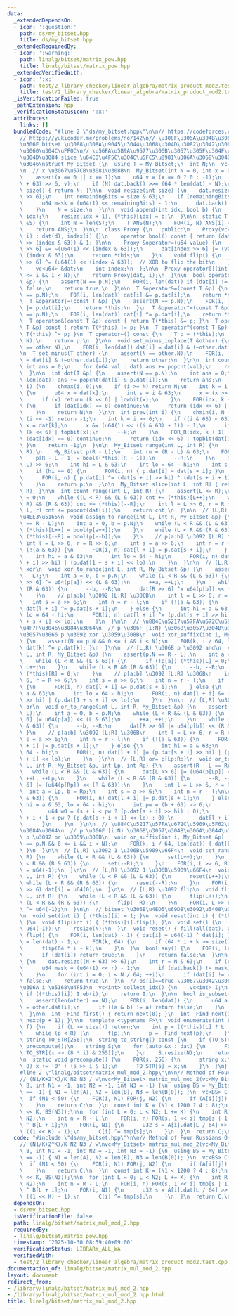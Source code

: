 ```yaml
---
data:
  _extendedDependsOn:
  - icon: ':question:'
    path: ds/my_bitset.hpp
    title: ds/my_bitset.hpp
  _extendedRequiredBy:
  - icon: ':warning:'
    path: linalg/bitset/matrix_pow.hpp
    title: linalg/bitset/matrix_pow.hpp
  _extendedVerifiedWith:
  - icon: ':x:'
    path: test/2_library_checker/linear_algebra/matrix_product_mod2.test.cpp
    title: test/2_library_checker/linear_algebra/matrix_product_mod2.test.cpp
  _isVerificationFailed: true
  _pathExtension: hpp
  _verificationStatusIcon: ':x:'
  attributes:
    links: []
  bundledCode: "#line 2 \"ds/my_bitset.hpp\"\n\n// https://codeforces.com/contest/914/problem/F\n\
    // https://yukicoder.me/problems/no/142\n// \u308F\u305A\u304B\u306B\u666E\u901A\
    \u306E bitset \u3088\u308A\u9045\u3044\u3068\u304D\u3082\u3042\u308B\u3088\u3046\
    \u3060\u304C\uFF0C\n// \u56FA\u5B9A\u9577\u306B\u3057\u305F\u304F\u306A\u3044\u3068\
    \u304D\u3084 slice \u64CD\u4F5C\u304C\u5FC5\u8981\u306A\u3068\u304D\u306B\u4F7F\
    \u3046\nstruct My_Bitset {\n  using T = My_Bitset;\n  int N;\n  vc<u64> dat;\n\
    \n  // x \u3067\u57CB\u3081\u308B\n  My_Bitset(int N = 0, int x = 0) : N(N) {\n\
    \    assert(x == 0 || x == 1);\n    u64 v = (x == 0 ? 0 : -1);\n    dat.assign((N\
    \ + 63) >> 6, v);\n    if (N) dat.back() >>= (64 * len(dat) - N);\n  }\n\n  int\
    \ size() { return N; }\n\n  void resize(int size) {\n    dat.resize((size + 63)\
    \ >> 6);\n    int remainingBits = size & 63;\n    if (remainingBits != 0) {\n\
    \      u64 mask = (u64(1) << remainingBits) - 1;\n      dat.back() &= mask;\n\
    \    }\n    N = size;\n  }\n\n  void append(int idx, bool b) {\n    assert(N ==\
    \ idx);\n    resize(idx + 1), (*this)[idx] = b;\n  }\n\n  static T from_string(string\
    \ &S) {\n    int N = len(S);\n    T ANS(N);\n    FOR(i, N) ANS[i] = (S[i] == '1');\n\
    \    return ANS;\n  }\n\n  class Proxy {\n   public:\n    Proxy(vc<u64> &d, int\
    \ i) : dat(d), index(i) {}\n    operator bool() const { return (dat[index >> 6]\
    \ >> (index & 63)) & 1; }\n\n    Proxy &operator=(u64 value) {\n      dat[index\
    \ >> 6] &= ~(u64(1) << (index & 63));\n      dat[index >> 6] |= (value & 1) <<\
    \ (index & 63);\n      return *this;\n    }\n    void flip() {\n      dat[index\
    \ >> 6] ^= (u64(1) << (index & 63));  // XOR to flip the bit\n    }\n\n   private:\n\
    \    vc<u64> &dat;\n    int index;\n  };\n\n  Proxy operator[](int i) {\n    assert(0\
    \ <= i && i < N);\n    return Proxy(dat, i);\n  }\n\n  bool operator==(const T\
    \ &p) {\n    assert(N == p.N);\n    FOR(i, len(dat)) if (dat[i] != p.dat[i]) return\
    \ false;\n    return true;\n  }\n\n  T &operator&=(const T &p) {\n    assert(N\
    \ == p.N);\n    FOR(i, len(dat)) dat[i] &= p.dat[i];\n    return *this;\n  }\n\
    \  T &operator|=(const T &p) {\n    assert(N == p.N);\n    FOR(i, len(dat)) dat[i]\
    \ |= p.dat[i];\n    return *this;\n  }\n  T &operator^=(const T &p) {\n    assert(N\
    \ == p.N);\n    FOR(i, len(dat)) dat[i] ^= p.dat[i];\n    return *this;\n  }\n\
    \  T operator&(const T &p) const { return T(*this) &= p; }\n  T operator|(const\
    \ T &p) const { return T(*this) |= p; }\n  T operator^(const T &p) const { return\
    \ T(*this) ^= p; }\n  T operator~() const {\n    T p = (*this);\n    p.flip_range(0,\
    \ N);\n    return p;\n  }\n\n  void set_minus_inplace(T &other) {\n    assert(N\
    \ == other.N);\n    FOR(i, len(dat)) dat[i] = dat[i] & (~other.dat[i]);\n  }\n\
    \n  T set_minus(T other) {\n    assert(N == other.N);\n    FOR(i, len(dat)) other.dat[i]\
    \ = dat[i] & (~other.dat[i]);\n    return other;\n  }\n\n  int count() {\n   \
    \ int ans = 0;\n    for (u64 val : dat) ans += popcnt(val);\n    return ans;\n\
    \  }\n\n  int dot(T &p) {\n    assert(N == p.N);\n    int ans = 0;\n    FOR(i,\
    \ len(dat)) ans += popcnt(dat[i] & p.dat[i]);\n    return ans;\n  }\n\n  int next(int\
    \ i) {\n    chmax(i, 0);\n    if (i >= N) return N;\n    int k = i >> 6;\n   \
    \ {\n      u64 x = dat[k];\n      int s = i & 63;\n      x = (x >> s) << s;\n\
    \      if (x) return (k << 6) | lowbit(x);\n    }\n    FOR(idx, k + 1, len(dat))\
    \ {\n      if (dat[idx] == 0) continue;\n      return (idx << 6) | lowbit(dat[idx]);\n\
    \    }\n    return N;\n  }\n\n  int prev(int i) {\n    chmin(i, N - 1);\n    if\
    \ (i <= -1) return -1;\n    int k = i >> 6;\n    if ((i & 63) < 63) {\n      u64\
    \ x = dat[k];\n      x &= (u64(1) << ((i & 63) + 1)) - 1;\n      if (x) return\
    \ (k << 6) | topbit(x);\n      --k;\n    }\n    FOR_R(idx, k + 1) {\n      if\
    \ (dat[idx] == 0) continue;\n      return (idx << 6) | topbit(dat[idx]);\n   \
    \ }\n    return -1;\n  }\n\n  My_Bitset range(int L, int R) {\n    assert(L <=\
    \ R);\n    My_Bitset p(R - L);\n    int rm = (R - L) & 63;\n    FOR(rm) {\n  \
    \    p[R - L - 1] = bool((*this)[R - 1]);\n      --R;\n    }\n    int n = (R -\
    \ L) >> 6;\n    int hi = L & 63;\n    int lo = 64 - hi;\n    int s = L >> 6;\n\
    \    if (hi == 0) {\n      FOR(i, n) { p.dat[i] = dat[s + i]; }\n    } else {\n\
    \      FOR(i, n) { p.dat[i] ^= (dat[s + i] >> hi) ^ (dat[s + i + 1] << lo); }\n\
    \    }\n    return p;\n  }\n\n  My_Bitset slice(int L, int R) { return range(L,\
    \ R); }\n\n  int count_range(int L, int R) {\n    assert(L <= R);\n    int cnt\
    \ = 0;\n    while ((L < R) && (L & 63)) cnt += (*this)[L++];\n    while ((L <\
    \ R) && (R & 63)) cnt += (*this)[--R];\n    int l = L >> 6, r = R >> 6;\n    FOR(i,\
    \ l, r) cnt += popcnt(dat[i]);\n    return cnt;\n  }\n\n  // [L,R) \u306B p \u3092\
    \u4EE3\u5165\n  void assign_to_range(int L, int R, My_Bitset &p) {\n    assert(p.N\
    \ == R - L);\n    int a = 0, b = p.N;\n    while (L < R && (L & 63)) {\n     \
    \ (*this)[L++] = bool(p[a++]);\n    }\n    while (L < R && (R & 63)) {\n     \
    \ (*this)[--R] = bool(p[--b]);\n    }\n    // p[a:b] \u3092 [L:R] \u306B\n   \
    \ int l = L >> 6, r = R >> 6;\n    int s = a >> 6;\n    int n = r - l;\n    if\
    \ (!(a & 63)) {\n      FOR(i, n) dat[l + i] = p.dat[s + i];\n    } else {\n  \
    \    int hi = a & 63;\n      int lo = 64 - hi;\n      FOR(i, n) dat[l + i] = (p.dat[s\
    \ + i] >> hi) | (p.dat[1 + s + i] << lo);\n    }\n  }\n\n  // [L,R) \u306B p \u3092\
    \ xor\n  void xor_to_range(int L, int R, My_Bitset &p) {\n    assert(p.N == R\
    \ - L);\n    int a = 0, b = p.N;\n    while (L < R && (L & 63)) {\n      dat[L\
    \ >> 6] ^= u64(p[a]) << (L & 63);\n      ++a, ++L;\n    }\n    while (L < R &&\
    \ (R & 63)) {\n      --b, --R;\n      dat[R >> 6] ^= u64(p[b]) << (R & 63);\n\
    \    }\n    // p[a:b] \u3092 [L:R] \u306B\n    int l = L >> 6, r = R >> 6;\n \
    \   int s = a >> 6;\n    int n = r - l;\n    if (!(a & 63)) {\n      FOR(i, n)\
    \ dat[l + i] ^= p.dat[s + i];\n    } else {\n      int hi = a & 63;\n      int\
    \ lo = 64 - hi;\n      FOR(i, n) dat[l + i] ^= (p.dat[s + i] >> hi) | (p.dat[1\
    \ + s + i] << lo);\n    }\n  }\n\n  // \u884C\u5217\u57FA\u672C\u5909\u5F62\u3067\
    \u4F7F\u3046\u3084\u3064\n  // p \u306F [i:N) \u306B\u3057\u304B\u306A\u3044\u3068\
    \u3057\u3066 p \u3092 xor \u3059\u308B\n  void xor_suffix(int i, My_Bitset &p)\
    \ {\n    assert(N == p.N && 0 <= i && i < N);\n    FOR(k, i / 64, len(dat)) {\
    \ dat[k] ^= p.dat[k]; }\n  }\n\n  // [L,R) \u306B p \u3092 and\n  void and_to_range(int\
    \ L, int R, My_Bitset &p) {\n    assert(p.N == R - L);\n    int a = 0, b = p.N;\n\
    \    while (L < R && (L & 63)) {\n      if (!p[a]) (*this)[L] = 0;\n      a++,\
    \ L++;\n    }\n    while (L < R && (R & 63)) {\n      --b, --R;\n      if (!p[b])\
    \ (*this)[R] = 0;\n    }\n    // p[a:b] \u3092 [L:R] \u306B\n    int l = L >>\
    \ 6, r = R >> 6;\n    int s = a >> 6;\n    int n = r - l;\n    if (!(a & 63))\
    \ {\n      FOR(i, n) dat[l + i] &= p.dat[s + i];\n    } else {\n      int hi =\
    \ a & 63;\n      int lo = 64 - hi;\n      FOR(i, n) dat[l + i] &= (p.dat[s + i]\
    \ >> hi) | (p.dat[1 + s + i] << lo);\n    }\n  }\n\n  // [L,R) \u306B p \u3092\
    \ or\n  void or_to_range(int L, int R, My_Bitset &p) {\n    assert(p.N == R -\
    \ L);\n    int a = 0, b = p.N;\n    while (L < R && (L & 63)) {\n      dat[L >>\
    \ 6] |= u64(p[a]) << (L & 63);\n      ++a, ++L;\n    }\n    while (L < R && (R\
    \ & 63)) {\n      --b, --R;\n      dat[R >> 6] |= u64(p[b]) << (R & 63);\n   \
    \ }\n    // p[a:b] \u3092 [L:R] \u306B\n    int l = L >> 6, r = R >> 6;\n    int\
    \ s = a >> 6;\n    int n = r - l;\n    if (!(a & 63)) {\n      FOR(i, n) dat[l\
    \ + i] |= p.dat[s + i];\n    } else {\n      int hi = a & 63;\n      int lo =\
    \ 64 - hi;\n      FOR(i, n) dat[l + i] |= (p.dat[s + i] >> hi) | (p.dat[1 + s\
    \ + i] << lo);\n    }\n  }\n\n  // [L,R) or= p[Lp:Rp)\n  void or_to_range(int\
    \ L, int R, My_Bitset &p, int Lp, int Rp) {\n    assert(R - L == Rp - Lp);\n \
    \   while (L < R && (L & 63)) {\n      dat[L >> 6] |= (u64(p[Lp]) << (L & 63)),\
    \ ++L, ++Lp;\n    }\n    while (L < R && (R & 63)) {\n      --R, --Rp, dat[R >>\
    \ 6] |= (u64(p[Rp]) << (R & 63));\n    }\n    int l = L >> 6, r = R >> 6;\n  \
    \  int a = Lp, b = Rp;\n    int s = a >> 6;\n    int n = r - l;\n\n    if (!(a\
    \ & 63)) {\n      FOR(i, n) dat[l + i] |= p.dat[s + i];\n    } else {\n      int\
    \ hi = a & 63, lo = 64 - hi;\n      int pw = (b + 63) >> 6;\n      FOR(i, n) {\n\
    \        u64 w0 = (s + i < pw ? (p.dat[s + i] >> hi) : 0);\n        u64 w1 = (s\
    \ + i + 1 < pw ? (p.dat[s + i + 1] << lo) : 0);\n        dat[l + i] |= (w0 | w1);\n\
    \      }\n    }\n  }\n\n  // \u884C\u5217\u57FA\u672C\u5909\u5F62\u3067\u4F7F\u3046\
    \u3084\u3064\n  // p \u306F [i:N) \u306B\u3057\u304B\u306A\u3044\u3068\u3057\u3066\
    \ p \u3092 or \u3059\u308B\n  void or_suffix(int i, My_Bitset &p) {\n    assert(N\
    \ == p.N && 0 <= i && i < N);\n    FOR(k, i / 64, len(dat)) { dat[k] |= p.dat[k];\
    \ }\n  }\n\n  // [L,R) \u3092 1 \u306B\u5909\u66F4\n  void set_range(int L, int\
    \ R) {\n    while (L < R && (L & 63)) {\n      set(L++);\n    }\n    while (L\
    \ < R && (R & 63)) {\n      set(--R);\n    }\n    FOR(i, L >> 6, R >> 6) dat[i]\
    \ = u64(-1);\n  }\n\n  // [L,R) \u3092 1 \u306B\u5909\u66F4\n  void reset_range(int\
    \ L, int R) {\n    while (L < R && (L & 63)) {\n      reset(L++);\n    }\n   \
    \ while (L < R && (R & 63)) {\n      reset(--R);\n    }\n    FOR(i, L >> 6, R\
    \ >> 6) dat[i] = u64(0);\n  }\n\n  // [L,R) \u3092 flip\n  void flip_range(int\
    \ L, int R) {\n    while (L < R && (L & 63)) {\n      flip(L++);\n    }\n    while\
    \ (L < R && (R & 63)) {\n      flip(--R);\n    }\n    FOR(i, L >> 6, R >> 6) dat[i]\
    \ ^= u64(-1);\n  }\n\n  // bitset \u306B\u4ED5\u69D8\u3092\u5408\u308F\u305B\u308B\
    \n  void set(int i) { (*this)[i] = 1; }\n  void reset(int i) { (*this)[i] = 0;\
    \ }\n  void flip(int i) { (*this)[i].flip(); }\n  void set() {\n    fill(all(dat),\
    \ u64(-1));\n    resize(N);\n  }\n  void reset() { fill(all(dat), 0); }\n  void\
    \ flip() {\n    FOR(i, len(dat) - 1) { dat[i] = u64(-1) ^ dat[i]; }\n    int i\
    \ = len(dat) - 1;\n    FOR(k, 64) {\n      if (64 * i + k >= size()) break;\n\
    \      flip(64 * i + k);\n    }\n  }\n  bool any() {\n    FOR(i, len(dat)) {\n\
    \      if (dat[i]) return true;\n    }\n    return false;\n  }\n\n  bool ALL()\
    \ {\n    dat.resize((N + 63) >> 6);\n    int r = N & 63;\n    if (r != 0) {\n\
    \      u64 mask = (u64(1) << r) - 1;\n      if (dat.back() != mask) return 0;\n\
    \    }\n    for (int i = 0; i < N / 64; ++i)\n      if (dat[i] != u64(-1)) return\
    \ false;\n    return true;\n  }\n  // bs[i]==true \u3067\u3042\u308B\u3088\u3046\
    \u306A i \u5168\u4F53\n  vc<int> collect_idx() {\n    vc<int> I;\n    FOR(i, N)\
    \ if ((*this)[i]) I.eb(i);\n    return I;\n  }\n\n  bool is_subset(T &other) {\n\
    \    assert(len(other) == N);\n    FOR(i, len(dat)) {\n      u64 a = dat[i], b\
    \ = other.dat[i];\n      if ((a & b) != a) return false;\n    }\n    return true;\n\
    \  }\n\n  int _Find_first() { return next(0); }\n  int _Find_next(int p) { return\
    \ next(p + 1); }\n\n  template <typename F>\n  void enumerate(int L, int R, F\
    \ f) {\n    if (L >= size()) return;\n    int p = ((*this)[L] ? L : _Find_next(L));\n\
    \    while (p < R) {\n      f(p);\n      p = _Find_next(p);\n    }\n  }\n\n  static\
    \ string TO_STR[256];\n  string to_string() const {\n    if (TO_STR[0].empty())\
    \ precompute();\n    string S;\n    for (auto &x : dat) {\n      FOR(i, 8) S +=\
    \ TO_STR[(x >> (8 * i) & 255)];\n    }\n    S.resize(N);\n    return S;\n  }\n\
    \n  static void precompute() {\n    FOR(s, 256) {\n      string x;\n      FOR(i,\
    \ 8) x += '0' + (s >> i & 1);\n      TO_STR[s] = x;\n    }\n  }\n};\nstring My_Bitset::TO_STR[256];\n\
    #line 2 \"linalg/bitset/matrix_mul_mod_2.hpp\"\n\n// Method of Four Russians O(NMK/wlogN)\n\
    // (N1/K+2^K)/K N2 N3 / w\nvc<My_Bitset> matrix_mul_mod_2(vc<My_Bitset>& A, vc<My_Bitset>&\
    \ B, int N1 = -1, int N2 = -1, int N3 = -1) {\n  using BS = My_Bitset;\n  if (N1\
    \ == -1) { N1 = len(A), N2 = len(B), N3 = len(B[0]); }\n  vc<BS> C(N1, BS(N3));\n\
    \  if (N1 < 50) {\n    FOR(i, N1) FOR(j, N2) {\n      if (A[i][j]) C[i] ^= B[j];\n\
    \    }\n    return C;\n  }\n  const int K = (N1 < 1200 ? 4 : 8);\n  vc<BS> tmp(1\
    \ << K, BS(N3));\n\n  for (int L = 0; L < N2; L += K) {\n    int R = min(L + K,\
    \ N2);\n    int n = R - L;\n    FOR(i, n) FOR(s, 1 << i) tmp[s | 1 << i] = tmp[s]\
    \ ^ B[L + i];\n    FOR(i, N1) {\n      u32 s = A[i].dat[L / 64] >> (L & 63) &\
    \ ((1 << K) - 1);\n      C[i] ^= tmp[s];\n    }\n  }\n  return C;\n}\n"
  code: "#include \"ds/my_bitset.hpp\"\n\n// Method of Four Russians O(NMK/wlogN)\n\
    // (N1/K+2^K)/K N2 N3 / w\nvc<My_Bitset> matrix_mul_mod_2(vc<My_Bitset>& A, vc<My_Bitset>&\
    \ B, int N1 = -1, int N2 = -1, int N3 = -1) {\n  using BS = My_Bitset;\n  if (N1\
    \ == -1) { N1 = len(A), N2 = len(B), N3 = len(B[0]); }\n  vc<BS> C(N1, BS(N3));\n\
    \  if (N1 < 50) {\n    FOR(i, N1) FOR(j, N2) {\n      if (A[i][j]) C[i] ^= B[j];\n\
    \    }\n    return C;\n  }\n  const int K = (N1 < 1200 ? 4 : 8);\n  vc<BS> tmp(1\
    \ << K, BS(N3));\n\n  for (int L = 0; L < N2; L += K) {\n    int R = min(L + K,\
    \ N2);\n    int n = R - L;\n    FOR(i, n) FOR(s, 1 << i) tmp[s | 1 << i] = tmp[s]\
    \ ^ B[L + i];\n    FOR(i, N1) {\n      u32 s = A[i].dat[L / 64] >> (L & 63) &\
    \ ((1 << K) - 1);\n      C[i] ^= tmp[s];\n    }\n  }\n  return C;\n}\n"
  dependsOn:
  - ds/my_bitset.hpp
  isVerificationFile: false
  path: linalg/bitset/matrix_mul_mod_2.hpp
  requiredBy:
  - linalg/bitset/matrix_pow.hpp
  timestamp: '2025-10-30 08:59:40+09:00'
  verificationStatus: LIBRARY_ALL_WA
  verifiedWith:
  - test/2_library_checker/linear_algebra/matrix_product_mod2.test.cpp
documentation_of: linalg/bitset/matrix_mul_mod_2.hpp
layout: document
redirect_from:
- /library/linalg/bitset/matrix_mul_mod_2.hpp
- /library/linalg/bitset/matrix_mul_mod_2.hpp.html
title: linalg/bitset/matrix_mul_mod_2.hpp
---
```

